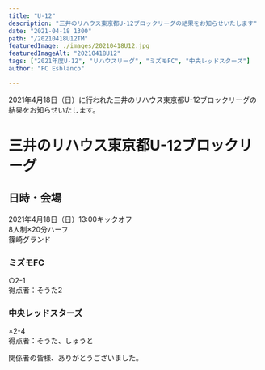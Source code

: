 ```yaml
---
title: "U-12"
description: "三井のリハウス東京都U-12ブロックリーグの結果をお知らせいたします"
date: "2021-04-18 1300"
path: "/20210418U12TM"
featuredImage: ./images/20210418U12.jpg
featuredImageAlt: "20210418U12"
tags: ["2021年度U-12", "リハウスリーグ", "ミズモFC", "中央レッドスターズ"]
author: "FC Esblanco"

---
```


2021年4月18日（日）に行われた三井のリハウス東京都U-12ブロックリーグの結果をお知らせいたします。


# 三井のリハウス東京都U-12ブロックリーグ

## 日時・会場

2021年4月18日（日）13:00キックオフ  
8人制×20分ハーフ  
篠崎グランド  

### ミズモFC

○2-1  
得点者：そうた2

### 中央レッドスターズ

×2-4  
得点者：そうた、しゅうと

関係者の皆様、ありがとうございました。

